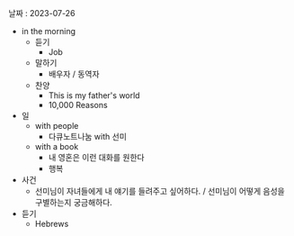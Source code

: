 날짜 : 2023-07-26
- in the morning
	- 듣기
		- Job
	- 말하기
		-  배우자 / 동역자 
	- 찬양
		- This is my father's world
		- 10,000 Reasons
- 일
	- with people
		- 다큐노트나눔 with 선미
	- with a book
		- 내 영혼은 이런 대화를 원한다
		- 행복
- 사건
	- 선미님이 자녀들에게 내 얘기를 들려주고 싶어하다. / 선미님이 어떻게 음성을 구별하는지 궁금해하다.
- 듣기
	- Hebrews 

